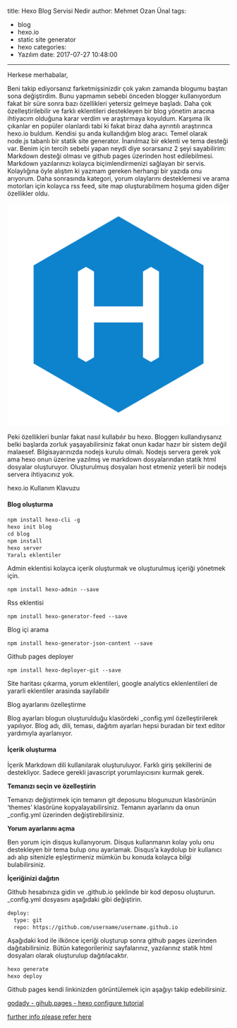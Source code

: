 title: Hexo Blog Servisi Nedir
author: Mehmet Ozan Ünal
tags:
  - blog
  - hexo.io
  - static site generator
  - hexo
categories:
  - Yazılım
date: 2017-07-27 10:48:00
---
Herkese merhabalar,

Beni takip ediyorsanız farketmişsinizdir çok yakın zamanda blogumu baştan sona değiştirdim. Bunu yapmamın sebebi önceden blogger kullanıyordum fakat bir süre sonra bazı özellikleri yetersiz gelmeye başladı. Daha çok özelleştirilebilir ve farklı eklentileri destekleyen bir blog yönetim aracına ihtiyacım olduğuna karar verdim ve araştırmaya koyuldum. Karşıma ilk çıkanlar en popüler olanlardı tabi ki fakat biraz daha ayrıntılı araştırınca hexo.io buldum. Kendisi şu anda kullandığım blog aracı. Temel olarak node.js tabanlı bir statik site generator. İnanılmaz bir eklenti ve tema desteği var. Benim için tercih sebebi yapan neydi diye sorarsanız 2 şeyi sayabilirim: Markdown desteği olması ve github pages üzerinden host edilebilmesi. Markdown yazılarınızı kolayca biçimlendirmenizi sağlayan bir servis. Kolaylığına öyle alıştım ki yazmam gereken herhangi bir yazıda onu arıyorum. Daha sonrasında kategori, yorum olaylarını desteklemesi ve arama motorları için kolayca rss feed, site map oluşturabilmem hoşuma giden diğer özellikler oldu.

![](/images/hexo.png)

Peki özellikleri bunlar fakat nasıl kullabılır bu hexo. Bloggerı kullandıysanız belki başlarda zorluk yaşayabilirsiniz fakat onun kadar hazır bir sistem değil malaesef. Bilgisayarınızda nodejs kurulu olmalı. Nodejs servera gerek yok ama hexo onun üzerine yazılmış ve markdown dosyalarından statik html dosyalar oluşturuyor. Oluşturulmuş dosyaları host etmeniz yeterli bir nodejs servera ihtiyacınız yok.

hexo.io Kullanım Klavuzu

#### Blog oluşturma

```
npm install hexo-cli -g
hexo init blog
cd blog
npm install
hexo server
Yaralı eklentiler
```

Admin eklentisi kolayca içerik oluşturmak ve oluşturulmuş içeriği yönetmek için.
```
npm install hexo-admin --save
```

Rss eklentisi
```
npm install hexo-generator-feed --save
```

Blog içi arama
```
npm install hexo-generator-json-content --save
```

Github pages deployer
```
npm install hexo-deployer-git --save
```

Site haritası çıkarma, yorum eklentileri, google analytics eklenlentileri de yararli eklentiler arasinda sayilabilir

Blog ayarlarını özelleştirme

Blog ayarları blogun oluşturulduğu klasördeki _config.yml özelleştirilerek yapılıyor. Blog adı, dili, teması, dağıtım ayarları hepsi buradan bir text editor yardımıyla ayarlanıyor.

#### İçerik oluşturma

İçerik Markdown dili kullanılarak oluşturuluyor. Farklı giriş şekillerini de destekliyor. Sadece gerekli javascript yorumlayıcısını kurmak gerek.

**Temanızı seçin ve özelleştirin**

Temanızı değiştirmek için temanın git deposunu blogunuzun klasörünün ‘themes’ klasörüne kopyalayabilirsiniz. Temanın ayarlarını da onun _config.yml üzerinden değiştirebilirsiniz.

**Yorum ayarlarını açma**

Ben yorum için disqus kullanıyorum. Disqus kullanmanın kolay yolu onu destekleyen bir tema bulup onu ayarlamak. Disqus’a kaydolup bir kullanıcı adı alıp sitenizle eşleştirmeniz mümkün bu konuda kolayca bilgi bulabilirsiniz.

**İçeriğinizi dağıtın**

Github hesabınıza gidin ve <username>.github.io şeklinde bir kod deposu oluşturun. _config.yml dosyasını aşağıdaki gibi değiştirin.

```
deploy:
  type: git
  repo: https://github.com/username/username.github.io
```
Aşağıdaki kod ile ilkönce içeriği oluşturup sonra github pages üzerinden dağıtabilirsiniz. Bütün kategorileriniz sayfalarınız, yazılarınız statik html dosyaları olarak oluşturulup dağıtılacaktır.

```
hexo generate
hexo deploy
```

Github pages kendi linkinizden görüntülemek için aşağıyı takip edebilirsiniz.

[godady - gihub.pages - hexo configure tutorial](https://medium.com/@kswanie21/how-to-set-up-godaddy-domain-with-github-pages-a9300366c7b)

[further info please refer here](https://help.github.com/articles/using-a-custom-domain-with-github-pages/)